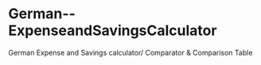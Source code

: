 # German--ExpenseandSavingsCalculator
German Expense and Savings calculator/ Comparator &amp; Comparison Table
